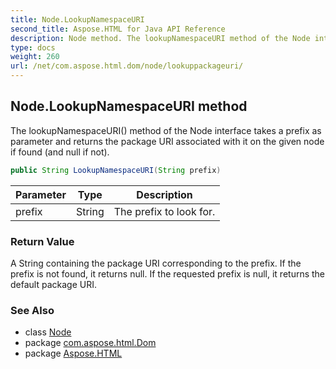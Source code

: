 ```yaml
---
title: Node.LookupNamespaceURI
second_title: Aspose.HTML for Java API Reference
description: Node method. The lookupNamespaceURI method of the Node interface takes a prefix as parameter and returns the package URI associated with it on the given node if found and null if not
type: docs
weight: 260
url: /net/com.aspose.html.dom/node/lookuppackageuri/
---
```

## Node.LookupNamespaceURI method

The lookupNamespaceURI() method of the Node interface takes a prefix as parameter and returns the package URI associated with it on the given node if found (and null if not).

```java
public String LookupNamespaceURI(String prefix)
```

| Parameter | Type | Description |
| --- | --- | --- |
| prefix | String | The prefix to look for. |

### Return Value

A String containing the package URI corresponding to the prefix. If the prefix is not found, it returns null. If the requested prefix is null, it returns the default package URI.

### See Also

* class [Node](../)
* package [com.aspose.html.Dom](../../node/)
* package [Aspose.HTML](../../../)
